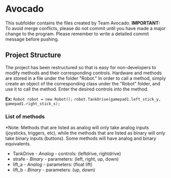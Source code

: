 # Avocado

This subfolder contains the files created by Team Avocado. **IMPORTANT:** To avoid merge conflicts, please do not commit until you have made a major change to the program. Please remember to write a detailed commit message before pushing.

## Project Structure

The project has been restructured so that is easy for non-developers to modify methods and their corresponding controls. Hardware and methods are stored in a file under the folder "Robot."
In order to call a method, simply create an object of the corresponding class under the "Robot" folder, and use it to call the method. Enter the desired controls into the method.

**Ex:**
`Robot robot = new Robot();`
`robot.TankDrive(gamepad1.left_stick_y, gamepad1.right_stick_x);`

### List of methods
*Note: Methods that are listed as analog will only take analog inputs (joysticks, triggers, etc), while the methods that are listed as binary will only take binary inputs (buttons). Some methods will have analog and binary equivalents.

* TankDrive - *Analog* - controls: (leftdrive, rightdrive)
* strafe - *Binary* - parameters: (left, right, up, down)
* lift_a - *Analog* - parameters: (float lift)
* lift_b - *Binary* - parameters: (up, down)